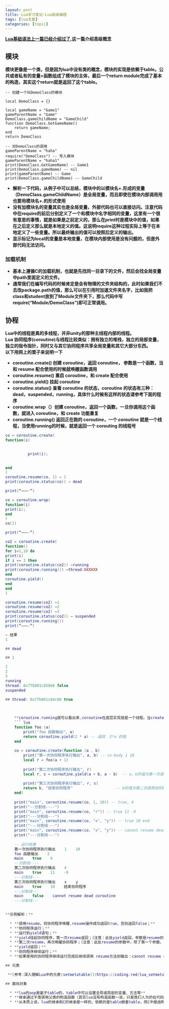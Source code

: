 ```yaml
---
layout: post
title: Lua学习笔记:Lua高级编程 
tags: [lua文章]
categories: [topic]
---
```

**[Lua基础语法上一篇已经介绍过了](https://coding.red/lua_learning_notes_01/),这一篇介绍高级概念**

## 模块

 **模块更像是一个类，但是因为lua中没有类的概念，模块的实现是依赖于table。公共或者私有的变量+函数组成了模块的主体，最后一个return
module完成了基本的构造，其实这个return就是返回了这个table。**

    
    
    -- 创建一个叫DemoClass的模块
    
    local DemoClass = {}
    
    local gameName = "Game1"
    gameParentName = "Game"
    DemoClass.gameChildName = "GameChild"
    function DemoClass.GetGameName()
        return gameName;
    end
    return DemoClass
    
    -- 对DemoClass的调用
    gameParentName = "haha"
    require("DemoClass") -- 导入模块
    gameParentName = "haha1"
    print(DemoClass.GetGameName) -- Game1
    print(DemoClass.gameName) -- nil
    print(gameParentName) -- Game
    print(DemoClass.gameChildName) -- GameChild
    

  * **解析一下代码，从例子中可以总结，模块中的以模块名+.形成的变量（DemoClass.gameChildName）是全局变量，而且即使在模块内部调用用也要用模块名+.的形式使用**
  * **没有加模块名的变量其实也是全局变量，外部代码也可以直接访问。注意代码中在require的前后分别定义了一个和模块中名字相同的变量，这里有一个很有意思的事情，就是如果是之前定义的，那么在print时是模块中的值，如果在之后定义那么就是本地定义的值。这说明require这种过程实际上等于在本地定义了一些变量。所以最终输出的值可以按照后定义的输出。**
  * **显示标记为local的变量是本地变量，在模块内部使用是没有问题的，但是外部代码无法访问。**

### 加载机制

  * **基本上遵循C的加载机制，也就是先找同一目录下的文件，然后会找全局变量中path里面定义的文件。**
  * **通常我们在编写代码的时候肯定是会有物理的文件夹结构的，此时如果我们不去改package.path的值，那么可以在引用时加速文件夹名字，比如我把class和student放到了Module文件夹下，那么代码中写require(“Module/DemoClass”)即可正常调用。**

## 协程

 **Lua中的线程是真的多线程，并非unity的那种主线程内部的线程。**  
 **Lua
协同程序(coroutine)与线程比较类似：拥有独立的堆栈，独立的局部变量，独立的指令指针，同时又与其它协同程序共享全局变量和其它大部分东西。**  
 **以下用网上的栗子来说明一下**

  * **coroutine.create() 创建 coroutine，返回 coroutine， 参数是一个函数，当和 resume 配合使用的时候就唤醒函数调用**
  * **coroutine.resume() 重启 coroutine，和 create 配合使用**
  * **coroutine.yield() 挂起 coroutine**
  * **coroutine.status() 查看 coroutine 的状态，coroutine 的状态有三种：dead，suspended，running，具体什么时候有这样的状态请参考下面的程序**
  * **coroutine.wrap（）创建 coroutine，返回一个函数，一旦你调用这个函数，就进入 coroutine，和 create 功能重复**
  * **coroutine.running() 返回正在跑的 coroutine，一个 coroutine 就是一个线程，当使用running的时候，就是返回一个 corouting 的线程号**  
``` lua  
co = coroutine.create(  
function(i)

    
          print(i);
    

end  
)  
coroutine.resume(co, 1) – 1  
print(coroutine.status(co)) – dead

print(“———-“)

co = coroutine.wrap(  
function(i)  
print(i);  
end  
)  
co(1)

print(“———-“)

co2 = coroutine.create(  
function()  
for i=1,10 do  
print(i)  
if i == 3 then  
print(coroutine.status(co2)) –running  
print(coroutine.running()) –thread:XXXXXX  
end  
coroutine.yield()  
end  
end  
)

coroutine.resume(co2) –1  
coroutine.resume(co2) –2  
coroutine.resume(co2) –3  
print(coroutine.status(co2)) – suspended  
print(coroutine.running())  
print(“———-“)

– 结果  
1

## dead

## 1

1  
2  
3  
running  
thread: 0x7fb801c05868 false  
suspended

## thread: 0x7fb801c04c88 true

    
    
    **coroutine.running就可以看出来,coroutine在底层实现就是一个线程。当create一个coroutine的时候就是在新线程中注册了一个事件。当使用resume触发事件的时候，create的coroutine函数就被执行了，当遇到yield的时候就代表挂起当前线程，等候再次resume触发事件。接下来我们分析一个更详细的实例：**
    ``` lua
    function foo (a)
        print("foo 函数输出", a)
        return coroutine.yield(2 * a) -- 返回  2*a 的值
    end
    
    co = coroutine.create(function (a , b)
        print("第一次协同程序执行输出", a, b) -- co-body 1 10
        local r = foo(a + 1)
    
        print("第二次协同程序执行输出", r)
        local r, s = coroutine.yield(a + b, a - b)  -- a，b的值为第一次调用协同程序时传入
    
        print("第三次协同程序执行输出", r, s)
        return b, "结束协同程序"                   -- b的值为第二次调用协同程序时传入
    end)
    
    print("main", coroutine.resume(co, 1, 10)) -- true, 4
    print("--分割线----")
    print("main", coroutine.resume(co, "r")) -- true 11 -9
    print("---分割线---")
    print("main", coroutine.resume(co, "x", "y")) -- true 10 end
    print("---分割线---")
    print("main", coroutine.resume(co, "x", "y")) -- cannot resume dead coroutine
    print("---分割线---")
    
    -- 运行结果
    第一次协同程序执行输出    1    10
    foo 函数输出    2
    main    true    4
    --分割线----
    第二次协同程序执行输出    r
    main    true    11    -9
    ---分割线---
    第三次协同程序执行输出    x    y
    main    true    10    结束协同程序
    ---分割线---
    main    false    cannot resume dead coroutine
    ---分割线---
    

**示例解析：**

  * **调用resume，将协同程序唤醒,resume操作成功返回true，否则返回false；**
  * **协同程序运行；**
  * **运行到yield语句；**
  * **yield挂起协同程序，第一次resume返回；（注意：此处yield返回，参数是resume的参数）**
  * **第二次resume，再次唤醒协同程序；（注意：此处resume的参数中，除了第一个参数，剩下的参数将作为yield的参数）**
  * **yield返回；**
  * **协同程序继续运行；**
  * **如果使用的协同程序继续运行完成后继续调用 resume方法则输出：cannot resume dead coroutine resume和yield的配合强大之处在于，resume处于主程中，它将外部状态（数据）传入到协同程序内部；而yield则将内部的状态（数据）返回到主程中。**

## 元表

 **[参考:深入理解Lua中的元表(setmetatable)](https://coding.red/lua_setmetatable/)**

## 面向对象

  * **lua的oop是基于table的，table中可以设置全局或局部的变量、方法等**
  * **继承通过子类调用父类的构造函数（其实lua没有构造函数一说，只是我们人为的在代码中创造出来了一个创建对象的函数）来创建，然后在扩展，从而实现了继承。**
  * **从本质上说，lua的继承和C的继承是一样的，依赖的是table嵌套table，而C中是结构体嵌套结构体。**